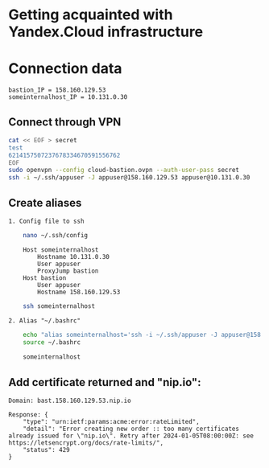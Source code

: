 Getting acquainted with Yandex.Cloud infrastructure
==================================================

# Connection data

    bastion_IP = 158.160.129.53
    someinternalhost_IP = 10.131.0.30

## Сonnect through VPN

```sh
cat << EOF > secret
test
6214157507237678334670591556762
EOF
sudo openvpn --config cloud-bastion.ovpn --auth-user-pass secret
ssh -i ~/.ssh/appuser -J appuser@158.160.129.53 appuser@10.131.0.30
```

## Create aliases

    1. Config file to ssh
        
```sh 
    nano ~/.ssh/config
```
            
        Host someinternalhost
            Hostname 10.131.0.30
            User appuser    
            ProxyJump bastion
        Host bastion
            User appuser
            Hostname 158.160.129.53

```sh
    ssh someinternalhost
```

    2. Alias "~/.bashrc"

```sh
    echo "alias someinternalhost='ssh -i ~/.ssh/appuser -J appuser@158.160.129.53 appuser@10.131.0.30'" >> ~/.bashrc
    source ~/.bashrc
    
    someinternalhost
```

## Add certificate returned and "nip.io":

    Domain: bast.158.160.129.53.nip.io

    Response: {
        "type": "urn:ietf:params:acme:error:rateLimited",
        "detail": "Error creating new order :: too many certificates already issued for \"nip.io\". Retry after 2024-01-05T08:00:00Z: see https://letsencrypt.org/docs/rate-limits/",
        "status": 429
    }
